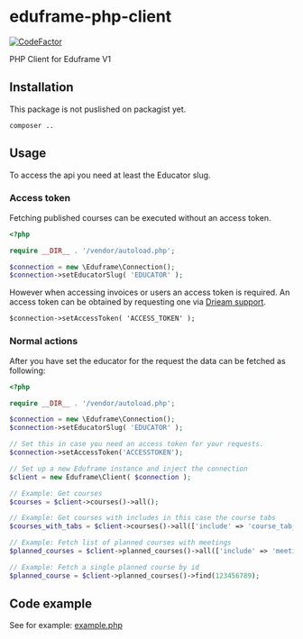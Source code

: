# eduframe-php-client

[![CodeFactor](https://www.codefactor.io/repository/github/drieam/eduframe-php-client/badge)](https://www.codefactor.io/repository/github/drieam/eduframe-php-client)

PHP Client for Eduframe V1

## Installation
This package is not puslished on packagist yet.

```
composer ..
```

## Usage
To access the api you need at least the Educator slug.

### Access token
Fetching published courses can be executed without an access token.

```php
<?php

require __DIR__ . '/vendor/autoload.php';

$connection = new \Eduframe\Connection();
$connection->setEducatorSlug( 'EDUCATOR' );
```
However when accessing invoices or users an access token is required.
An access token can be obtained by requesting one via [Drieam support](mailto:support@drieam.com).

```
$connection->setAccessToken( 'ACCESS_TOKEN' );
```

### Normal actions
After you have set the educator for the request the data can be fetched as following:

```php
<?php

require __DIR__ . '/vendor/autoload.php';

$connection = new \Eduframe\Connection();
$connection->setEducatorSlug( 'EDUCATOR' );

// Set this in case you need an access token for your requests.
$connection->setAccessToken('ACCESSTOKEN');

// Set up a new Eduframe instance and inject the connection
$client = new Eduframe\Client( $connection );

// Example: Get courses
$courses = $client->courses()->all();

// Example: Get courses with includes in this case the course tabs
$courses_with_tabs = $client->courses()->all(['include' => 'course_tab_contents: :course_tab']);

// Example: Fetch list of planned courses with meetings
$planned_courses = $client->planned_courses()->all(['include' => 'meetings']);

// Example: Fetch a single planned course by id
$planned_course = $client->planned_courses()->find(123456789);
```

## Code example
See for example: [example.php](example.php)
